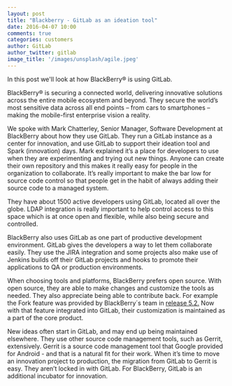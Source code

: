 ```yaml
---
layout: post
title: "Blackberry - GitLab as an ideation tool"
date: 2016-04-07 10:00
comments: true
categories: customers
author: GitLab
author_twitter: gitlab
image_title: '/images/unsplash/agile.jpeg'
---
```


In this post we'll look at how BlackBerry® is using GitLab.

<!-- more -->
BlackBerry® is securing a connected world, delivering innovative solutions
across the entire mobile ecosystem and beyond.
They secure the world’s most sensitive data across all end points – from cars
to smartphones – making the mobile-first enterprise vision a reality. 

We spoke with Mark Chatterley, Senior Manager, Software Development at
BlackBerry about how they use GitLab. They run a GitLab instance as a center
for innovation, and use GitLab to support their ideation tool and Spark
(innovation) days. Mark explained it’s a place for developers to use when
they are experimenting and trying out new things. Anyone can create their own
repository and this makes it really easy for people in the organization to
collaborate. It’s really important to make the bar low for source code control
so that people get in the habit of always adding their source code to a managed system. 

They have about 1500 active developers using GitLab, located all over the globe.
LDAP integration is really important to help control access to this space which
is at once open and flexible, while also being secure and controlled. 

BlackBerry also uses GitLab as one part of productive development environment.
GitLab gives the developers a way to let them collaborate easily. They use the
JIRA integration and some projects also make use of Jenkins builds off their
GitLab projects and hooks to promote their applications to QA or production
environments. 

When choosing tools and platforms, BlackBerry prefers open source.
With open source, they are able to make changes and customize the tools as needed.
They also appreciate being able to contribute back. For example the Fork feature
was provided by BlackBerry´s team in [release 5.2.](https://about.gitlab.com/2013/05/22/gitlab-5-dot-2-released/)
Now with that feature integrated into GitLab, their customization is maintained
as a part of the core product. 

New ideas often start in GitLab, and may end up being maintained elsewhere.
They use other source code management tools, such as Gerrit, extensively.
Gerrit is a source code management tool that Google provided for Android - and
that is a natural fit for their work. When it’s time to move an innovation
project to production, the migration from GitLab to Gerrit is easy.
They aren’t locked in with GitLab. For BlackBerry, GitLab is an additional
incubator for innovation.
